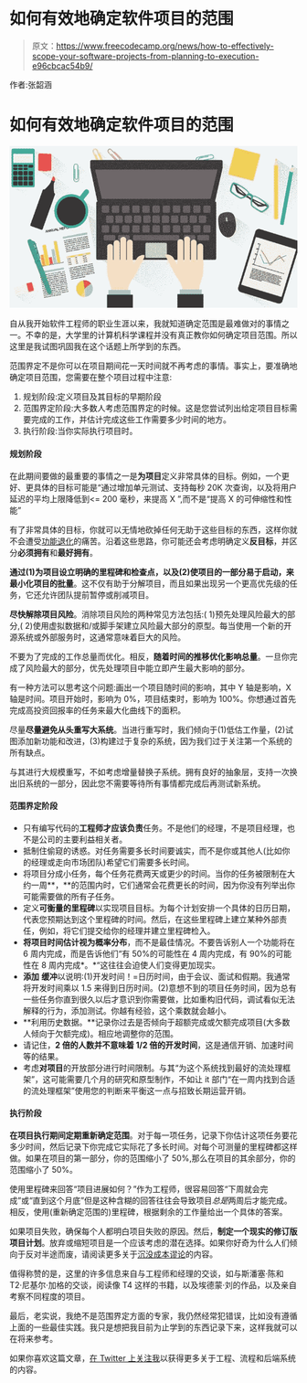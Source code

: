 # 如何有效地确定软件项目的范围

> 原文：<https://www.freecodecamp.org/news/how-to-effectively-scope-your-software-projects-from-planning-to-execution-e96cbcac54b9/>

作者:张韶涵

# 如何有效地确定软件项目的范围

![FPnh1wDHQ7NGaG8rtQ9xLV4aAH0Aqf81D2Fw](img/11d9c154478689b5c183324266bc6f97.png)

自从我开始软件工程师的职业生涯以来，我就知道确定范围是最难做对的事情之一。不幸的是，大学里的计算机科学课程并没有真正教你如何确定项目范围。所以这里是我试图巩固我在这个话题上所学到的东西。

范围界定不是你可以在项目期间花一天时间就不再考虑的事情。事实上，要准确地确定项目范围，您需要在整个项目过程中注意:

1.  规划阶段:定义项目及其目标的早期阶段
2.  范围界定阶段:大多数人考虑范围界定的时候。这是您尝试列出给定项目目标需要完成的工作，并估计完成这些工作需要多少时间的地方。
3.  执行阶段:当你实际执行项目时。

#### **规划阶段**

在此期间要做的最重要的事情之一是**为项目**定义非常具体的目标。例如，一个更好、更具体的目标可能是“通过增加单元测试、支持每秒 20K 次查询，以及将用户延迟的平均上限降低到<= 200 毫秒，来提高 X ”,而不是“提高 X 的可伸缩性和性能”

有了非常具体的目标，你就可以无情地砍掉任何无助于这些目标的东西，这样你就不会遭受[功能退化](https://en.wikipedia.org/wiki/Feature_creep)的痛苦。沿着这些思路，你可能还会考虑明确定义**反目标**，并区分**必须拥有**和**最好拥有**。

**通过(1)为项目设立明确的里程碑和检查点，以及(2)使项目的一部分易于启动，来最小化项目的批量**。这不仅有助于分解项目，而且如果出现另一个更高优先级的任务，它还允许团队提前暂停或削减项目。

**尽快解除项目风险**。消除项目风险的两种常见方法包括:( 1)预先处理风险最大的部分,( 2)使用虚拟数据和/或脚手架建立风险最大部分的原型。每当使用一个新的开源系统或外部服务时，这通常意味着巨大的风险。

不要为了完成的工作总量而优化。相反，**随着时间的推移优化影响总量**。一旦你完成了风险最大的部分，优先处理项目中能立即产生最大影响的部分。

有一种方法可以思考这个问题:画出一个项目随时间的影响，其中 Y 轴是影响，X 轴是时间。项目开始时，影响为 0%，项目结束时，影响为 100%。你想通过首先完成高投资回报率的任务来最大化曲线下的面积。

尽量**尽量避免从头重写大系统**。当进行重写时，我们倾向于(1)低估工作量，(2)试图添加新功能和改进，(3)构建过于复杂的系统，因为我们过于关注第一个系统的所有缺点。

与其进行大规模重写，不如考虑增量替换子系统。拥有良好的抽象层，支持一次换出旧系统的一部分，因此您不需要等待所有事情都完成后再测试新系统。

#### **范围界定阶段**

*   只有编写代码的**工程师才应该负责**任务。不是他们的经理，不是项目经理，也不是公司的主要利益相关者。
*   抵制住偷窥的诱惑。对任务需要多长时间要诚实，而不是你或其他人(比如你的经理或走向市场团队)希望它们需要多长时间。
*   将项目分成小任务，每个任务花费两天或更少的时间。当你的任务被限制在大约一周**，**的范围内时，它们通常会花费更长的时间，因为你没有列举出你可能需要做的所有子任务。
*   定义**可衡量的里程碑**以实现项目目标。为每个计划安排一个具体的日历日期，代表您预期达到这个里程碑的时间。然后，在这些里程碑上建立某种外部责任，例如，将它们提交给你的经理并建立里程碑检入。
*   **将项目时间估计视为概率分布**，而不是最佳情况。不要告诉别人一个功能将在 6 周内完成，而是告诉他们“有 50%的可能性在 4 周内完成，有 90%的可能性在 8 周内完成*。*“这往往会迫使人们变得更加现实。
*   **添加** **缓冲**以说明:(1)开发时间！=日历时间，由于会议、面试和假期。我通常将开发时间乘以 1.5 来得到日历时间。(2)意想不到的项目任务时间，因为总有一些任务你直到很久以后才意识到你需要做，比如重构旧代码，调试看似无法解释的行为，添加测试。你越有经验，这个乘数就会越小。
*   **利用历史数据。**记录你过去是否倾向于超额完成或欠额完成项目(大多数人倾向于欠额完成)。相应地调整你的范围。
*   请记住，**2 倍的人数并不意味着 1/2 倍的开发时间**，这是通信开销、加速时间等的结果。
*   考虑**对项目**的开放部分进行时间限制。与其“为这个系统找到最好的流处理框架”，这可能需要几个月的研究和原型制作，不如让 it 部门“在一周内找到合适的流处理框架”使用您的判断来平衡这一点与招致长期运营开销。

#### **执行阶段**

**在项目执行期间定期重新确定范围**。对于每一项任务，记录下你估计这项任务要花多少时间，然后记录下你完成它实际花了多长时间。对每个可测量的里程碑都这样做。如果在项目的第一部分，你的范围缩小了 50%,那么在项目的其余部分，你的范围缩小了 50%。

使用里程碑来回答“项目进展如何？”作为工程师，很容易回答“下周就会完成”或“直到这个月底”但是这种含糊的回答往往会导致项目*总是*两周后才能完成。相反，使用(重新确定范围的)里程碑，根据剩余的工作量给出一个具体的答案。

如果项目失败，确保每个人都明白项目失败的原因。然后，**制定一个现实的修订版项目计划**。放弃或缩短项目是一个应该考虑的潜在选择。如果你好奇为什么人们倾向于反对半途而废，请阅读更多关于[沉没成本谬论](https://youarenotsosmart.com/2011/03/25/the-sunk-cost-fallacy/)的内容。

值得称赞的是，这里的许多信息来自与工程师和经理的交谈，如与斯潘塞·陈和 T2·尼基尔·加格的交谈，阅读像 T4 这样的书籍，以及埃德蒙·刘的作品，以及亲自考察不同程度的项目。

最后，老实说，我绝不是范围界定方面的专家，我仍然经常犯错误，比如没有遵循上面的一些最佳实践。我只是想把我目前为止学到的东西记录下来，这样我就可以在将来参考。

如果你喜欢这篇文章，[在 Twitter 上关注我](https://www.twitter.com/zhangelaz)以获得更多关于工程、流程和后端系统的内容。